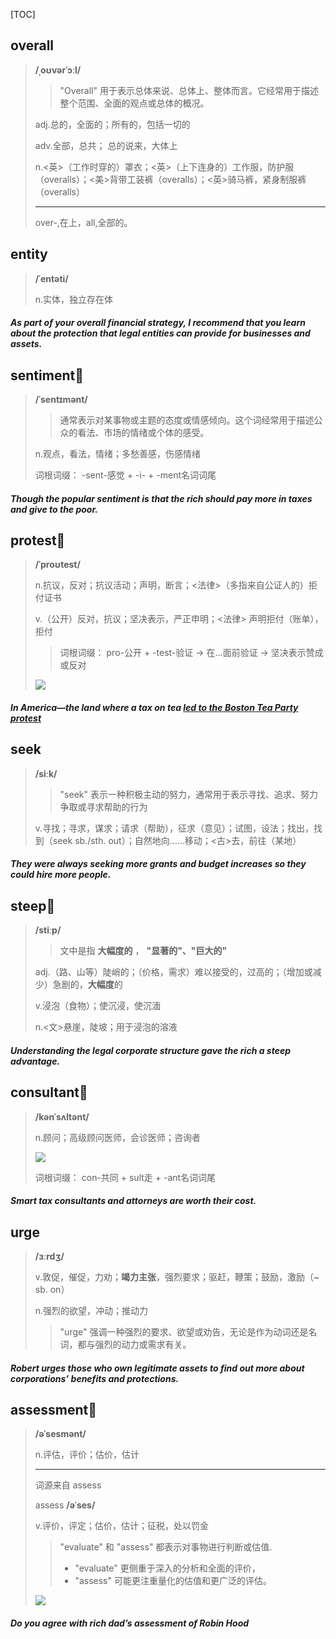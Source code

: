 [TOC]

## overall

> **/ˌoʊvərˈɔːl/**
>
> > "Overall" 用于表示总体来说、总体上、整体而言。它经常用于描述整个范围、全面的观点或总体的概况。
>
> adj.总的，全面的；所有的，包括一切的
>
> adv.全部，总共； 总的说来，大体上
>
> n.<英>（工作时穿的）罩衣；<英>（上下连身的）工作服，防护服（overalls）；<美>背带工装裤（overalls）；<英>骑马裤，紧身制服裤（overalls）
>
> ---
>
> over-,在上，all,全部的。

## entity

> **/ˈentəti/**
>
> n.实体，独立存在体

##### As part of your **overall** financial strategy, I recommend that you learn about the protection that legal **entities** can provide for businesses and assets.

## sentiment🚩

> **/ˈsentɪmənt/**
>
> > 通常表示对某事物或主题的态度或情感倾向。这个词经常用于描述公众的看法、市场的情绪或个体的感受。
>
> n.观点，看法，情绪；多愁善感，伤感情绪
>
> 词根词缀： -sent-感觉 + -i- + -ment名词词尾

##### Though the popular **sentiment** is that the rich should pay more in taxes and give to the poor.

## protest🚩

> **/ˈproʊtest/**
>
> n.抗议，反对；抗议活动；声明，断言；<法律>（多指来自公证人的）拒付证书
>
> v.（公开）反对，抗议；坚决表示，严正申明；<法律> 声明拒付（账单），拒付
>
> > 词根词缀： pro-公开 + -test-验证 → 在…面前验证 → 坚决表示赞成或反对
>
> ![](https://ydlunacommon-cdn.nosdn.127.net/ba4fe5a3be2e35afa2ba81131faacafe.jpg?)

##### In America—the land where a tax on tea <u>led to the Boston Tea Party **protest**</u>

## seek

> **/siːk/**
>
> > "seek" 表示一种积极主动的努力，通常用于表示寻找、追求、努力争取或寻求帮助的行为
>
> v.寻找；寻求，谋求；请求（帮助），征求（意见）；试图，设法；找出，找到（seek sb./sth. out）；自然地向……移动；<古>去，前往（某地）

##### They were always **seeking** more grants and budget increases so they could hire more people.

## steep🚩

> **/stiːp/**
>
> > 文中是指  **大幅度的** ， **"显著的"、"巨大的"**
>
> adj.（路、山等）陡峭的；（价格，需求）难以接受的，过高的；（增加或减少）急剧的，**大幅度**的
>
> v.浸泡（食物）；使沉浸，使沉湎
>
> n.<文>悬崖，陡坡；用于浸泡的溶液

##### Understanding the legal corporate structure gave the rich a **steep** advantage.

## consultant🚩

> **/kənˈsʌltənt/**
>
> n.顾问；高级顾问医师，会诊医师；咨询者
>
> ![](https://ydlunacommon-cdn.nosdn.127.net/22dd3d00675613076c2dd701ff3a6304.jpg?)
>
> 词根词缀： con-共同 + sult走 + -ant名词词尾

##### Smart tax **consultants** and attorneys are worth their cost.

## urge

> **/ɜːrdʒ/**
>
> v.敦促，催促，力劝；**竭力主张**，强烈要求；驱赶，鞭策；鼓励，激励（~ sb. on）
>
> n.强烈的欲望，冲动；推动力
>
> > "urge" 强调一种强烈的要求、欲望或劝告，无论是作为动词还是名词，都与强烈的动力或需求有关。

##### Robert **urges** those who own legitimate assets to find out more about corporations’ benefits and protections.

## assessment🚩

> **/əˈsesmənt/**
>
> n.评估，评价；估价，估计
>
> ---
>
> 词源来自  assess
>
> assess	**/əˈses/**
>
> v.评价，评定；估价，估计；征税，处以罚金
>
> > "evaluate" 和 "assess" 都表示对事物进行判断或估值.
> >
> > - "evaluate" 更侧重于深入的分析和全面的评价，
> > - "assess" 可能更注重量化的估值和更广泛的评估。
>
> ![](https://ydlunacommon-cdn.nosdn.127.net/b2fa700f5e605e7d0c6ad6cb1e1261b9.jpg?)

##### Do you agree with rich dad’s **assessment** of Robin Hood

